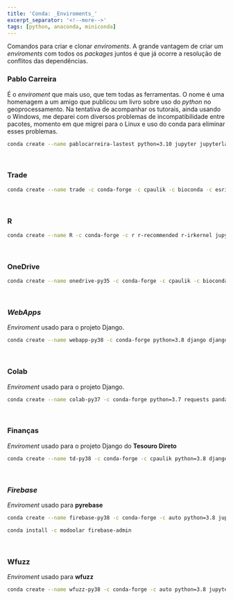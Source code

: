 ```yaml
---
title: 'Conda: _Enviroments_'
excerpt_separator: '<!--more-->'
tags: [python, anaconda, miniconda]
---
```


Comandos para criar e clonar _enviroments_. A grande vantagem de criar um _enviroments_ com todos os _packages_ juntos é que já ocorre a resolução de conflitos das dependências.

### Pablo Carreira

É o _enviroment_ que mais uso, que tem todas as ferramentas. O nome é uma homenagem a um amigo que publicou um livro sobre uso do _python_ no geoprocessamento. Na tentativa de acompanhar os tutorais, ainda usando o Windows, me deparei com diversos problemas de incompatibilidade entre pacotes, momento em que migrei para o Linux e uso do conda para eliminar esses problemas.

```bash
conda create --name pablocarreira-lastest python=3.10 jupyter jupyterlab jupyter_contrib_nbextensions jupyterlab-git nb_conda nb_conda_kernels nbstripout nbconvert conda-build anaconda-client ipyparallel ipywidgets autopep8 pandoc pandas geopandas descartes geopy shapely gdal fiona tabulate tabula-py openpyxl xlrd requests xmltodict psycopg2 opencv pylint folium seaborn gspread df2gspread keyring oauth2client tqdm beautifulsoup4 selenium scrapy Pillow pytesseract papermill flask dask sqlite plotly python-dotenv
```

<br>

### Trade

```bash
conda create --name trade -c conda-forge -c cpaulik -c bioconda -c esri python=3.8 jupyter jupyterlab  jupyter_contrib_nbextensions nb_conda nbstripout nbconvert=5.6.1 ipyparallel ipywidgets autopep8 pandoc pandas requests plotly nodejs tornado=5.1.1
```

<br>

### R

```bash
conda create --name R -c conda-forge -c r r-recommended r-irkernel jupyter jupyterlab  jupyter_contrib_nbextensions nb_conda nbstripout nbconvert=5.6.1 ipyparallel ipywidgets
```

<br>

### OneDrive

```bash
conda create --name onedrive-py35 -c conda-forge -c cpaulik -c bioconda -c ddboline  python=3.5 jupyter jupyterlab jupyter_contrib_nbextensions nb_conda nbstripout ipyparallel ipywidgets autopep8 pandoc pandas geopandas descartes geopy shapely gdal django gitpython tabulate requests xmltodict psycopg2  xlrd  opencv folium seaborn sh gspread df2gspread oauth2client tqdm wget python-wget beautifulsoup4 selenium scrapy Pillow pytesseract tabula-py papermill flask sqlite pipreqs onedrivesdk
```

<br>

### _WebApps_

_Enviroment_ usado para o projeto Django.

```bash
conda create --name webapp-py38 -c conda-forge python=3.8 django django-heroku gunicorn requests sqlite mysqlclient pandas geopandas folium seaborn
```

<br>

### Colab

_Enviroment_ usado para o projeto Django.

```bash
conda create --name colab-py37 -c conda-forge python=3.7 requests pandas geopandas
```

<br>

### Finanças

_Enviroment_ usado para o projeto Django do **Tesouro Direto**

```bash
conda create --name td-py38 -c conda-forge -c cpaulik python=3.8 django requests psycopg2 pandas bs4 plotly django-heroku gunicorn xlrd djangorestframework
```

<br>

### _Firebase_

_Enviroment_ usado para **pyrebase**

```bash
conda create --name firebase-py38 -c conda-forge -c auto python=3.8 jupyter jupyter_contrib_nbextensions nb_conda nbstripout ipyparallel ipywidgets pandas requests
```

```bash
conda install -c modoolar firebase-admin
```

<br>

### Wfuzz

_Enviroment_ usado para **wfuzz**

```bash
conda create --name wfuzz-py38 -c conda-forge -c auto python=3.8 jupyter jupyter_contrib_nbextensions nb_conda nbstripout ipyparallel ipywidgets pandas requests wfuzz
```
